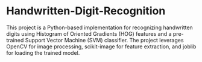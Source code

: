 # Handwritten-Digit-Recognition
This project is a Python-based implementation for recognizing handwritten digits using Histogram of Oriented Gradients (HOG) features and a pre-trained Support Vector Machine (SVM) classifier. The project leverages OpenCV for image processing, scikit-image for feature extraction, and joblib for loading the trained model.
